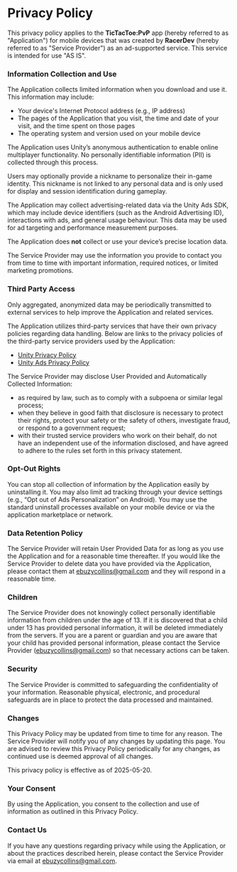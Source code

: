 # Privacy Policy

This privacy policy applies to the **TicTacToe:PvP** app (hereby referred to as "Application") for mobile devices that was created by **RacerDev** (hereby referred to as "Service Provider") as an ad-supported service. This service is intended for use "AS IS".

### Information Collection and Use

The Application collects limited information when you download and use it. This information may include:

*   Your device's Internet Protocol address (e.g., IP address)
*   The pages of the Application that you visit, the time and date of your visit, and the time spent on those pages
*   The operating system and version used on your mobile device

The Application uses Unity’s anonymous authentication to enable online multiplayer functionality. No personally identifiable information (PII) is collected through this process.

Users may optionally provide a nickname to personalize their in-game identity. This nickname is not linked to any personal data and is only used for display and session identification during gameplay.

The Application may collect advertising-related data via the Unity Ads SDK, which may include device identifiers (such as the Android Advertising ID), interactions with ads, and general usage behaviour. This data may be used for ad targeting and performance measurement purposes.

The Application does **not** collect or use your device’s precise location data.

The Service Provider may use the information you provide to contact you from time to time with important information, required notices, or limited marketing promotions.

### Third Party Access

Only aggregated, anonymized data may be periodically transmitted to external services to help improve the Application and related services.

The Application utilizes third-party services that have their own privacy policies regarding data handling. Below are links to the privacy policies of the third-party service providers used by the Application:

*   [Unity Privacy Policy](https://unity.com/legal/privacy-policy)
*   [Unity Ads Privacy Policy](https://unity.com/legal/game-player-and-app-user-privacy-policy)

The Service Provider may disclose User Provided and Automatically Collected Information:

*   as required by law, such as to comply with a subpoena or similar legal process;
*   when they believe in good faith that disclosure is necessary to protect their rights, protect your safety or the safety of others, investigate fraud, or respond to a government request;
*   with their trusted service providers who work on their behalf, do not have an independent use of the information disclosed, and have agreed to adhere to the rules set forth in this privacy statement.

### Opt-Out Rights

You can stop all collection of information by the Application easily by uninstalling it. You may also limit ad tracking through your device settings (e.g., “Opt out of Ads Personalization” on Android). You may use the standard uninstall processes available on your mobile device or via the application marketplace or network.

### Data Retention Policy

The Service Provider will retain User Provided Data for as long as you use the Application and for a reasonable time thereafter. If you would like the Service Provider to delete data you have provided via the Application, please contact them at ebuzycollins@gmail.com and they will respond in a reasonable time.

### Children

The Service Provider does not knowingly collect personally identifiable information from children under the age of 13. If it is discovered that a child under 13 has provided personal information, it will be deleted immediately from the servers. If you are a parent or guardian and you are aware that your child has provided personal information, please contact the Service Provider (ebuzycollins@gmail.com) so that necessary actions can be taken.

### Security

The Service Provider is committed to safeguarding the confidentiality of your information. Reasonable physical, electronic, and procedural safeguards are in place to protect the data processed and maintained.

### Changes

This Privacy Policy may be updated from time to time for any reason. The Service Provider will notify you of any changes by updating this page. You are advised to review this Privacy Policy periodically for any changes, as continued use is deemed approval of all changes.

This privacy policy is effective as of 2025-05-20.

### Your Consent

By using the Application, you consent to the collection and use of information as outlined in this Privacy Policy.

### Contact Us

If you have any questions regarding privacy while using the Application, or about the practices described herein, please contact the Service Provider via email at ebuzycollins@gmail.com.